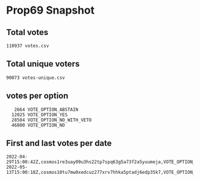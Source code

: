 # Prop69 Snapshot

## Total votes

```
110937 votes.csv
```

## Total unique voters

```
90073 votes-unique.csv
```

## votes per option

```
   2664 VOTE_OPTION_ABSTAIN
  12025 VOTE_OPTION_YES
  28584 VOTE_OPTION_NO_WITH_VETO
  46800 VOTE_OPTION_NO
```
## First and last votes per date

```
2022-04-29T15:00:42Z,cosmos1re3uay09u3hs22tp7spq63g5a73f2a5yuumeja,VOTE_OPTION_YES
2022-05-13T15:00:18Z,cosmos10tu7mw0xedcuz277xrv7hhka5ptadj6edp35k7,VOTE_OPTION_NO
```
